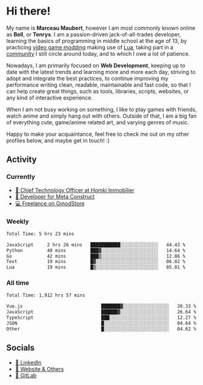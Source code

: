 # Hi there!

My name is **Marceau Maubert**, however I am most commonly known online as **Bell**, or **Tenrys**. I am a passion-driven jack-of-all-trades developer, learning the basics of programming in middle school at the age of 13, by practicing [video game modding](https://garrysmod.com) making use of [Lua](https://lua.org), taking part in a [community](https://metastruct.net) I still circle around today, and to which I owe a lot of patience.

Nowadays, I am primarily focused on **Web Development**, keeping up to date with the latest trends and learning more and more each day, striving to adopt  and integrate the best practices, to continue improving my performance writing clean, readable, maintainable and fast code, so that I can help create great things, such as tools, libraries, scripts, websites, or any kind of interactive experience.

When I am not busy working on something, I like to play games with friends, watch anime and simply hang out with others. Outside of that, I am a big fan of everything cute, game/anime related art, and varying genres of music.

Happy to make your acquaintance, feel free to check me out on my other profiles below, and maybe get in touch! :)

## Activity

### Currently

- [🏢 Chief Technology Officer at Homki Immobilier](https://homki-immobilier.com)
- [🎈 Developer for Meta Construct](https://metastruct.net)
- [💻 Freelance on GmodStore](https://www.gmodstore.com/users/Tenrys)

### Weekly
<!--START_SECTION:wakaWeekly-->

```txt
Total Time: 5 hrs 23 mins

JavaScript     2 hrs 26 mins   ███████████░░░░░░░░░░░░░░   44.43 %
Python         48 mins         ███▓░░░░░░░░░░░░░░░░░░░░░   14.64 %
Go             42 mins         ███▒░░░░░░░░░░░░░░░░░░░░░   12.86 %
Text           19 mins         █▓░░░░░░░░░░░░░░░░░░░░░░░   06.02 %
Lua            19 mins         █▒░░░░░░░░░░░░░░░░░░░░░░░   05.81 %
```

<!--END_SECTION:wakaWeekly-->

### All time
<!--START_SECTION:wakaTotal-->

```txt
Total Time: 1,912 hrs 57 mins

Vue.js                             ███████▓░░░░░░░░░░░░░░░░░   30.33 %
JavaScript                         ██████▓░░░░░░░░░░░░░░░░░░   26.64 %
TypeScript                         ███░░░░░░░░░░░░░░░░░░░░░░   12.27 %
JSON                               █░░░░░░░░░░░░░░░░░░░░░░░░   04.64 %
Other                              █░░░░░░░░░░░░░░░░░░░░░░░░   04.62 %
```

<!--END_SECTION:wakaTotal-->

## Socials

- [👔 LinkedIn](https://www.linkedin.com/in/marceau-maubert)
- [🔗 Website & Others](https://bell.moe)
- [🦊 GitLab](https://gitlab.com/Tenrys)
